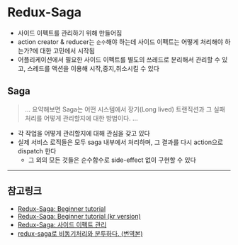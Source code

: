 # Redux-Saga
- 사이드 이펙트를 관리하기 위해 만들어짐
- action creator & reducer는 `순수`해야 하는데 사이드 이펙트는 어떻게 처리해야 하는가?에 대한 고민에서 시작됨
- 어플리케이션에서 필요한 사이드 이펙트를 별도의 쓰레드로 분리해서 관리할 수 있고, 스레드를 액션을 이용해 시작,중지,취소시킬 수 있다

## Saga
> ... 요약해보면 Saga는 어떤 시스템에서 장기(Long lived) 트랜직션과 그 실패 처리를 어떻게 관리할지에 대한 방법이다. ...
- 각 작업을 어떻게 관리할지에 대해 관심을 갖고 있다
- 실제 서비스 로직들은 모두 saga 내부에서 처리하며, 그 결과를 다시 action으로 dispatch 한다
    - 그 외의 모든 것들은 순수함수로 side-effect 없이 구현할 수 있다



---
## 참고링크
- [Redux-Saga: Beginner tutorial](https://redux-saga.js.org)
- [Redux-Saga: Beginner tutorial (kr version)](https://mskims.github.io/redux-saga-in-korean/)
- [Redux-Saga: 사이드 이펙트 관리](https://meetup.toast.com/posts/136)
- [redux-saga로 비동기처리와 분투하다. (번역본)](https://github.com/reactkr/learn-react-in-korean/blob/master/translated/deal-with-async-process-by-redux-saga.md)